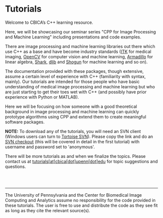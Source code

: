 # Tutorials

Welcome to CBICA’s C++ learning resource.

Here, we will be showcasing our seminar series "CPP for Image Processing and Machine Learning" including presentations and code examples. 

There are image processing and machine learning libraries out there which use C++ as a base and have become industry standards (<a href="http://www.itk.org/">ITK</a> for medical imaging, <a href="http://opencv.org">OpenCV</a> for computer vision and machine learning, <a href="http://arma.sourceforge.net/">Armadillo</a> for linear algebra, <a href="http://image.diku.dk/shark/">Shark</a>, <a href="http://dlib.net">dlib</a> and <a href="http://www.shogun-toolbox.org/">Shogun</a> for machine learning and so on). 

The documentation provided with these packages, though extensive, assume a certain level of experience with C++ (familiarity with syntax, mainly). Our tutorials are intended for those people who have basic understanding of medical image processing and machine learning but who are just starting to get their toes wet with C++ (and possibly have prior experience with Python or MATLAB).

Here we will be focusing on how someone with a good theoretical background in image processing and machine learning can quickly prototype algorithms using CPP and extend them to create meaningful software packages.

<b>NOTE:</b> To download any of the tutorials, you will need an SVN client (Windows users can turn to <a href="https://tortoisesvn.net/">Tortoise SVN</a>). Please copy the link and do an <a href="http://vegastrike.sourceforge.net/wiki/HowTo:Checkout_SVN">SVN checkout</a> (this will be covered in detail in the first tutorial) with username and password set to 'anonymous'.

There will be more tutorials as and when we finalize the topics. Please contact us at <a href="mailto:tutorials@cbica.upenn.edu">tutorials[at]cbica[dot]upenn[dot]edu</a> for topic suggestions and questions.

<br><br>

--------------------

The University of Pennsylvania and the Center for Biomedical Image Computing and Analytics assume no responsibility for the code provided in these tutorials. The user is free to use and distribute the code as they see fit as long as they cite the relevant source(s).
